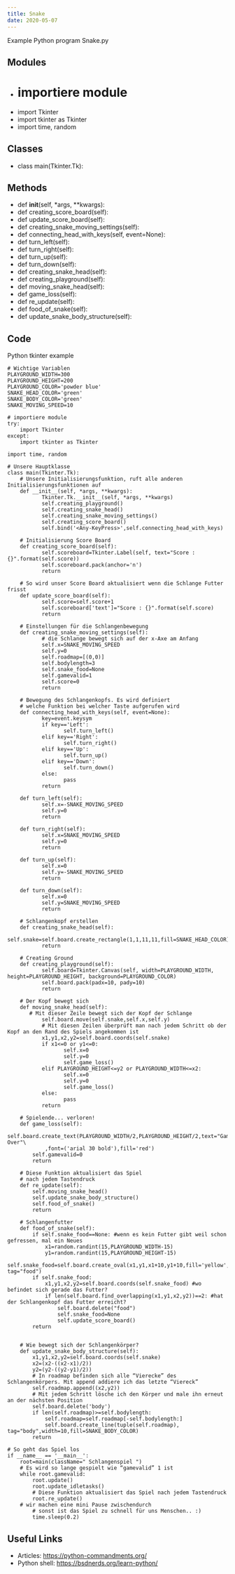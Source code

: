 ```yaml
---
title: Snake
date: 2020-05-07
---
```

Example Python program Snake.py

## Modules

* # importiere module
* import Tkinter
* import tkinter as Tkinter
* import time, random

## Classes

* class main(Tkinter.Tk):

## Methods

* def __init__(self, *args, **kwargs):
* def creating_score_board(self):
* def update_score_board(self):
* def creating_snake_moving_settings(self):
* def connecting_head_with_keys(self, event=None):
* def turn_left(self):
* def turn_right(self):
* def turn_up(self):
* def turn_down(self):
* def creating_snake_head(self):
* def creating_playground(self):
* def moving_snake_head(self):
* def game_loss(self):
* def re_update(self):
* def food_of_snake(self):
* def update_snake_body_structure(self):

## Code

Python tkinter example

    # Wichtige Variablen
    PLAYGROUND_WIDTH=300
    PLAYGROUND_HEIGHT=200
    PLAYGROUND_COLOR='powder blue'
    SNAKE_HEAD_COLOR='green'
    SNAKE_BODY_COLOR='green'
    SNAKE_MOVING_SPEED=10
    
    # importiere module
    try:
        import Tkinter
    except:
        import tkinter as Tkinter
    
    import time, random
    
    # Unsere Hauptklasse
    class main(Tkinter.Tk):
        # Unsere Initialisierungsfunktion, ruft alle anderen Initialisierungsfunktionen auf
        def __init__(self, *args, **kwargs):
               Tkinter.Tk.__init__(self, *args, **kwargs)
               self.creating_playground()
               self.creating_snake_head()
               self.creating_snake_moving_settings()
               self.creating_score_board()
               self.bind('<Any-KeyPress>',self.connecting_head_with_keys)
    
        # Initialisierung Score Board
        def creating_score_board(self):
               self.scoreboard=Tkinter.Label(self, text="Score : {}".format(self.score))
               self.scoreboard.pack(anchor='n')
               return
    
        # So wird unser Score Board aktualisiert wenn die Schlange Futter frisst
        def update_score_board(self):
               self.score=self.score+1
               self.scoreboard['text']="Score : {}".format(self.score)
               return
    
        # Einstellungen für die Schlangenbewegung
        def creating_snake_moving_settings(self):
               # die Schlange bewegt sich auf der x-Axe am Anfang
               self.x=SNAKE_MOVING_SPEED
               self.y=0
               self.roadmap=[(0,0)]
               self.bodylength=3
               self.snake_food=None
               self.gamevalid=1
               self.score=0
               return
        
        # Bewegung des Schlangenkopfs. Es wird definiert
        # welche Funktion bei welcher Taste aufgerufen wird
        def connecting_head_with_keys(self, event=None):
               key=event.keysym
               if key=='Left':
                      self.turn_left()
               elif key=='Right':
                      self.turn_right()
               elif key=='Up':
                      self.turn_up()
               elif key=='Down':
                      self.turn_down()
               else:
                      pass
               return
        
        def turn_left(self):
               self.x=-SNAKE_MOVING_SPEED
               self.y=0
               return
    
        def turn_right(self):
               self.x=SNAKE_MOVING_SPEED
               self.y=0
               return
    
        def turn_up(self):
               self.x=0
               self.y=-SNAKE_MOVING_SPEED
               return
    
        def turn_down(self):
               self.x=0
               self.y=SNAKE_MOVING_SPEED
               return
           
        # Schlangenkopf erstellen
        def creating_snake_head(self):
               self.snake=self.board.create_rectangle(1,1,11,11,fill=SNAKE_HEAD_COLOR)
               return
    
        # Creating Ground
        def creating_playground(self):
               self.board=Tkinter.Canvas(self, width=PLAYGROUND_WIDTH, height=PLAYGROUND_HEIGHT, background=PLAYGROUND_COLOR)
               self.board.pack(padx=10, pady=10)
               return
    
        # Der Kopf bewegt sich
        def moving_snake_head(self):
    	   # Mit dieser Zeile bewegt sich der Kopf der Schlange	
               self.board.move(self.snake,self.x,self.y)
               # Mit diesen Zeilen überprüft man nach jedem Schritt ob der Kopf an den Rand des Spiels angekommen ist
               x1,y1,x2,y2=self.board.coords(self.snake)
               if x1<=0 or y1<=0:
                      self.x=0
                      self.y=0
                      self.game_loss()
               elif PLAYGROUND_HEIGHT<=y2 or PLAYGROUND_WIDTH<=x2:
                      self.x=0
                      self.y=0
                      self.game_loss()
               else:
                      pass
               return		
    
        # Spielende... verloren!
        def game_loss(self):
            self.board.create_text(PLAYGROUND_WIDTH/2,PLAYGROUND_HEIGHT/2,text="Game Over"\
    		    ,font=('arial 30 bold'),fill='red')
            self.gamevalid=0
            return
    
        # Diese Funktion aktualisiert das Spiel
        # nach jedem Tastendruck
        def re_update(self):
            self.moving_snake_head()
            self.update_snake_body_structure()
            self.food_of_snake()
            return
    
        # Schlangenfutter
        def food_of_snake(self):
            if self.snake_food==None: #wenn es kein Futter gibt weil schon gefressen, mal ein Neues
                x1=random.randint(15,PLAYGROUND_WIDTH-15)
                y1=random.randint(15,PLAYGROUND_HEIGHT-15)
                self.snake_food=self.board.create_oval(x1,y1,x1+10,y1+10,fill='yellow', tag="food")
            if self.snake_food:
                x1,y1,x2,y2=self.board.coords(self.snake_food) #wo befindet sich gerade das Futter?
                if len(self.board.find_overlapping(x1,y1,x2,y2))==2: #hat der Schlangenkopf das Futter erreicht?
                    self.board.delete("food")
                    self.snake_food=None
                    self.update_score_board()
            return
    
    
        # Wie bewegt sich der Schlangenkörper?
        def update_snake_body_structure(self):
            x1,y1,x2,y2=self.board.coords(self.snake)
            x2=(x2-((x2-x1)/2))
            y2=(y2-((y2-y1)/2))
            # In roadmap befinden sich alle “Vierecke” des Schlangenkörpers. Mit append addiere ich das letzte “Viereck”
            self.roadmap.append((x2,y2))
            # Mit jedem Schritt lösche ich den Körper und male ihn erneut an der nächsten Position
            self.board.delete('body')
            if len(self.roadmap)>=self.bodylength:
                self.roadmap=self.roadmap[-self.bodylength:]
                self.board.create_line(tuple(self.roadmap), tag="body",width=10,fill=SNAKE_BODY_COLOR)
            return
        
    # So geht das Spiel los
    if __name__ == '__main__':
        root=main(className=" Schlangenspiel ")
        # Es wird so lange gespielt wie “gamevalid” 1 ist
        while root.gamevalid:
            root.update()
            root.update_idletasks()
            # Diese Funktion aktualisiert das Spiel nach jedem Tastendruck
            root.re_update()
    	# wir machen eine mini Pause zwischendurch
            # sonst ist das Spiel zu schnell für uns Menschen.. :)
            time.sleep(0.2)
    

## Useful Links

- Articles: https://python-commandments.org/
- Python shell: https://bsdnerds.org/learn-python/

